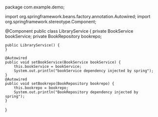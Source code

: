 package com.example.demo;

import org.springframework.beans.factory.annotation.Autowired;
import org.springframework.stereotype.Component;

@Component
public class LibraryService {
    private BookService bookService;
    private BookRepository bookrepo;

    public LibraryService() {
    }

    @Autowired
    public void setBookService(BookService bookService) {
        this.bookService = bookService;
        System.out.println("bookService dependency injected by spring");
    }
    @Autowired
    public void setBookrepo(BookRepository bookrepo) {
        this.bookrepo = bookrepo;
        System.out.println("BookRepository dependency injected by spring");
    }
}
